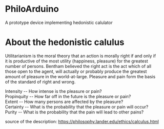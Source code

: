 # PhiloArduino
A prototype device implementing hedonistic calulator

# About the hedonistic calulus
Utilitarianism is the moral theory that an action is morally right if and only if it is productive of the most utility (happiness, pleasure) for the greatest number of persons.  Bentham believed the right act is the act which of all those open to the agent, will actually or probably produce the greatest amount of pleasure in the world-at-large. Pleasure and pain form the basis of the standard of right and wrong.
 
Intensity    -- How intense is the pleasure or pain?  
Propinquity  -- How far off in the future is the pleasure or pain?  
Extent       -- How many persons are affected by the pleasure?  
Certainty    -- What is the probability that the pleasure or pain will occur?  
Purity       -- What is the probability that the pain will lead to other pains?  

source of the description: https://philosophy.lander.edu/ethics/calculus.html
